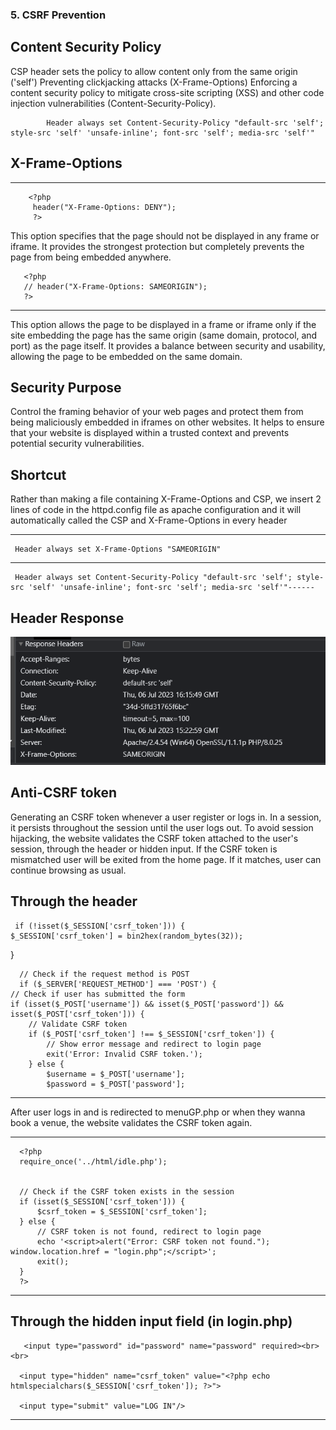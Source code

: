 ### 5. CSRF Prevention

## Content Security Policy
CSP header sets the policy to allow content only from the same origin ('self')
Preventing clickjacking attacks (X-Frame-Options)
Enforcing a content security policy to mitigate cross-site scripting (XSS) and other code injection vulnerabilities (Content-Security-Policy).

            Header always set Content-Security-Policy "default-src 'self'; style-src 'self' 'unsafe-inline'; font-src 'self'; media-src 'self'"
## X-Frame-Options

------
        <?php
         header("X-Frame-Options: DENY");
         ?>


This option specifies that the page should not be displayed in any frame or iframe. It provides the strongest protection but completely prevents the page from being embedded anywhere.



       <?php
       // header("X-Frame-Options: SAMEORIGIN");
       ?>
------

 This option allows the page to be displayed in a frame or iframe only if the site embedding the page has the same origin (same domain, protocol, and port) as the page itself. It provides a balance between security and usability, allowing the page to be embedded on the same domain.

## Security Purpose 
 Control the framing behavior of your web pages and protect them from being maliciously embedded in iframes on other websites. It helps to ensure that your website is displayed within a trusted context and prevents potential security vulnerabilities.


## Shortcut
Rather than making a file containing X-Frame-Options and CSP, we insert 2 lines of code in the httpd.config file as apache configuration  and it will automatically called the CSP and X-Frame-Options in every header

------
     Header always set X-Frame-Options "SAMEORIGIN" 
------

     Header always set Content-Security-Policy "default-src 'self'; style-src 'self' 'unsafe-inline'; font-src 'self'; media-src 'self'"------

## Header Response

![](screenshot/CSRFheader.png)

## Anti-CSRF token

Generating an CSRF token whenever a user register or logs in. In a session, it persists throughout the session until the user logs out. To avoid session hijacking, the website validates the CSRF token attached to the user's session, through the header or hidden input. If the CSRF token is mismatched user will be exited from the home page. If it matches, user can continue browsing as usual.

Through the header
------
     if (!isset($_SESSION['csrf_token'])) {
    $_SESSION['csrf_token'] = bin2hex(random_bytes(32));
}

      // Check if the request method is POST
      if ($_SERVER['REQUEST_METHOD'] === 'POST') {
    // Check if user has submitted the form
    if (isset($_POST['username']) && isset($_POST['password']) && isset($_POST['csrf_token'])) {
        // Validate CSRF token
        if ($_POST['csrf_token'] !== $_SESSION['csrf_token']) {
            // Show error message and redirect to login page
            exit('Error: Invalid CSRF token.');
        } else {
            $username = $_POST['username'];
            $password = $_POST['password'];

------

After user logs in and is redirected to menuGP.php or when they wanna book a venue, the website validates the CSRF token again.

------

      <?php
      require_once('../html/idle.php');  
      
      
      // Check if the CSRF token exists in the session
      if (isset($_SESSION['csrf_token'])) {
          $csrf_token = $_SESSION['csrf_token'];
      } else {
          // CSRF token is not found, redirect to login page
          echo '<script>alert("Error: CSRF token not found."); window.location.href = "login.php";</script>';
          exit();
      }
      ?>

-----

Through the hidden input field
(in login.php)
-----
       <input type="password" id="password" name="password" required><br><br>
      
      <input type="hidden" name="csrf_token" value="<?php echo htmlspecialchars($_SESSION['csrf_token']); ?>">
      
      <input type="submit" value="LOG IN"/>
  
-----


